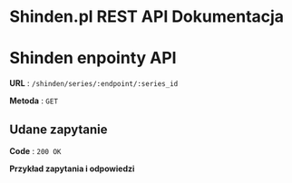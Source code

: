 # Shinden.pl REST API Dokumentacja

# Shinden enpointy API

**URL** : `/shinden/series/:endpoint/:series_id`

**Metoda** : `GET`

## Udane zapytanie

**Code** : `200 OK`

**Przykład zapytania i odpowiedzi**